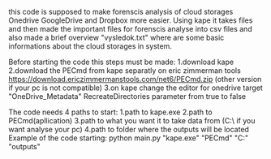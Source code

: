 this code is supposed to make forenscis analysis of cloud storages Onedrive GoogleDrive and Dropbox more easier.
Using kape it takes files and then made the important files for forenscis analyse into csv files and also made a brief overview "vysledok.txt" where are some basic informations about the cloud storages in system.

Before starting the code this steps must be made:
1.download kape
2.download the PECmd from kape separatly on eric zimmerman tools https://download.ericzimmermanstools.com/net6/PECmd.zip (other version if your pc is not compatible)
3.on kape change the editor for onedrive target "OneDrive_Metadata" RecreateDirectories parameter from true to false

The code needs 4 paths to start:
1.path to kape.exe
2.path to PECmd(apllication)
3.path to what you want it to take data from (C:\ if you want analyse your pc)
4.path to folder where the outputs will be located
Example of the code starting:
python main.py "kape.exe" "PECmd" "C:\" "outputs"
